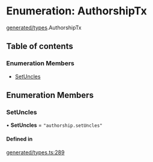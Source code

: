 # Enumeration: AuthorshipTx

[generated/types](../wiki/generated.types).AuthorshipTx

## Table of contents

### Enumeration Members

- [SetUncles](../wiki/generated.types.AuthorshipTx#setuncles)

## Enumeration Members

### SetUncles

• **SetUncles** = ``"authorship.setUncles"``

#### Defined in

[generated/types.ts:289](https://github.com/PolymeshAssociation/polymesh-sdk/blob/07a4c5b0/src/generated/types.ts#L289)
